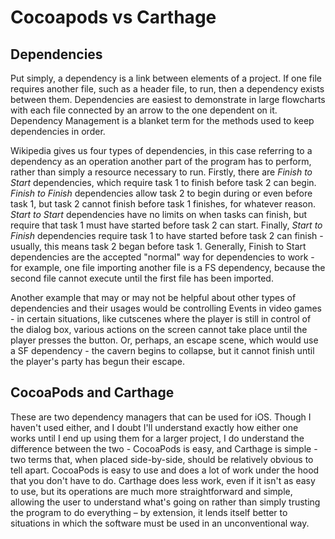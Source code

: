 # Cocoapods vs Carthage

## Dependencies

Put simply, a dependency is a link between elements of a project. If one file requires
another file, such as a header file, to run, then a dependency exists between them. 
Dependencies are easiest to demonstrate in large flowcharts with each file connected by an
arrow to the one dependent on it. Dependency Management is a blanket term for the methods
used to keep dependencies in order.  

Wikipedia gives us four types of dependencies, in this case referring to a dependency as
an operation another part of the program has to perform, rather than simply a resource 
necessary to run. Firstly, there are *Finish to Start* dependencies, which require task 1 to
finish before task 2 can begin. *Finish to Finish* dependencies allow task 2 to begin during 
or even before task 1, but task 2 cannot finish before task 1 finishes, for whatever
reason. *Start to Start* dependencies have no limits on when tasks can finish, but require
that task 1 must have started before task 2 can start. Finally, *Start to Finish*
dependencies require task 1 to have started before task 2 can finish - usually, this means
task 2 began before task 1. Generally, Finish to Start dependencies are the accepted 
"normal" way for dependencies to work - for example, one file importing another file is
a FS dependency, because the second file cannot execute until the first file has been 
imported.  

Another example that may or may not be helpful about other types of dependencies and their
usages would be controlling Events in video games - in certain situations, like cutscenes
where the player is still in control of the dialog box, various actions on the screen 
cannot take place until the player presses the button. Or, perhaps, an escape scene, which 
would use a SF dependency - the cavern begins to collapse, but it cannot finish until the 
player's party has begun their escape.  

## CocoaPods and Carthage

These are two dependency managers that can be used for iOS. Though I haven't used either, and
I doubt I'll understand exactly how either one works until I end up using them for a 
larger project, I do understand the difference between the two - CocoaPods is easy, and
Carthage is simple - two terms that, when placed side-by-side, should be relatively obvious
to tell apart. CocoaPods is easy to use and does a lot of work under the hood that you don't
have to do. Carthage does less work, even if it isn't as easy to use, but its operations
are much more straightforward and simple, allowing the user to understand what's going on
rather than simply trusting the program to do everything – by extension, it lends itself
better to situations in which the software must be used in an unconventional way.